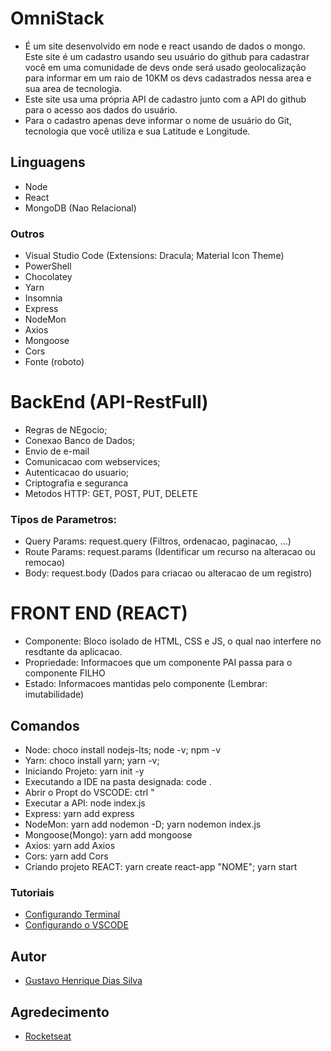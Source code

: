 # OmniStack

* É um site desenvolvido em node e react usando de dados o mongo. Este site é um cadastro usando seu usuário do github para cadastrar você em uma comunidade de devs onde será usado geolocalização para informar em um raio de 10KM os devs cadastrados nessa area e sua area de tecnologia.
* Este site usa uma própria API de cadastro junto com a API do github para o acesso aos dados do usuário.
* Para o cadastro apenas deve informar o nome de usuário do Git, tecnologia que você utiliza e sua Latitude e Longitude.

## Linguagens
* Node
* React
* MongoDB (Nao Relacional)

### Outros
* Visual Studio Code (Extensions: Dracula; Material Icon Theme)
* PowerShell
* Chocolatey
* Yarn
* Insomnia
* Express
* NodeMon
* Axios
* Mongoose
* Cors
* Fonte (roboto)

# BackEnd (API-RestFull)
* Regras de NEgocio;
* Conexao Banco de Dados;
* Envio de e-mail
* Comunicacao com webservices;
* Autenticacao do usuario;
* Criptografia e seguranca
* Metodos HTTP: GET, POST, PUT, DELETE 

### Tipos de Parametros:
* Query Params: request.query (Filtros, ordenacao, paginacao, ...)
* Route Params: request.params (Identificar um recurso na alteracao ou remocao)
* Body: request.body (Dados para criacao ou alteracao de um registro)

# FRONT END (REACT)
* Componente: Bloco isolado de HTML, CSS e JS, o qual nao interfere no resdtante da aplicacao.
* Propriedade: Informacoes que um componente PAI passa para o componente FILHO
* Estado: Informacoes mantidas pelo componente (Lembrar: imutabilidade)

## Comandos
* Node: choco install nodejs-lts;  node -v; npm -v
* Yarn: choco install yarn; yarn -v;
* Iniciando Projeto: yarn init -y
* Executando a IDE na pasta designada: code .
* Abrir o Propt do VSCODE: ctrl "
* Executar a API: node index.js
* Express: yarn add express
* NodeMon: yarn add nodemon -D; yarn nodemon index.js
* Mongoose(Mongo): yarn add mongoose
* Axios: yarn add Axios
* Cors: yarn add Cors
* Criando projeto REACT: yarn create react-app "NOME"; yarn start

### Tutoriais
* [Configurando Terminal](https://blog.rocketseat.com.br/terminal-com-oh-my-zsh-spaceship-dracula-e-mais/)
* [Configurando o VSCODE](https://www.youtube.com/watch?v=c7P03kkrEG8)

## Autor
* [Gustavo Henrique Dias Silva](https://github.com/GustavoDiias)

## Agredecimento
* [Rocketseat](https://github.com/Rocketseat)


